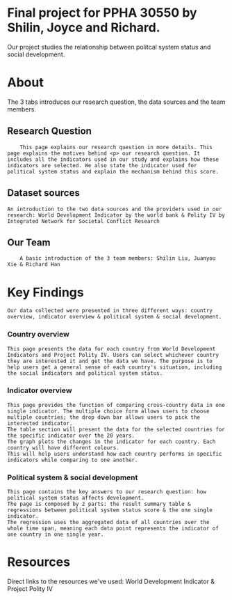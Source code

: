 # Final project for PPHA 30550 by Shilin, Joyce and Richard.

Our project studies the relationship between politcal system status and social development.

#  About
  The 3 tabs introduces our research question, the data sources and the team members.
  
##  Research Question 
    	This page explains our research question in more details. This page explains the motives behind <p> our research question. It includes all the indicators used in our study and explains how these indicators are selected. We also state the indicator used for political system status and explain the mechanism behind this score.

##  Dataset sources 
	An introduction to the two data sources and the providers used in our research: World Development Indicator by the world bank & Polity IV by Integrated Network for Societal Conflict Research

## Our Team ##
    	A basic introduction of the 3 team members: Shilin Liu, Juanyou Xie & Richard Han

#   Key Findings
	Our data collected were presented in three different ways: country overview, indicator overview & political system & social development. 
	
  ###   Country overview ###
  	This page presents the data for each country from World Development Indicators and Project Polity IV. Users can select whichever country they are interested it and get the data we have. The purpose is to help users get a general sense of each country's situation, including the social indicators and political system status.
  	
  ###   Indicator overview ###
  	This page provides the function of comparing cross-country data in one single indicator. The multiple choice form allows users to choose multiple countries; the drop down bar allows users to pick the interested indicator. 
	The table section will present the data for the selected countries for the specific indicator over the 20 years. 
	The graph plots the changes in the indicator for each country. Each country will have different colours. 
	This will help users understand how each country performs in specific indicators while comparing to one another.
  	
  ###   Political system & social development ###
  	This page contains the key answers to our research question: how political system status affects development. 
	The page is composed by 2 parts: the result summary table & regressions between political system status score & the one single indicator.
	The regression uses the aggregated data of all countries over the whole time span, meaning each data point represents the indicator of one country in one single year. 
  	
#  Resources
  Direct links to the resources we've used: World Development Indicator & Project Polity IV
